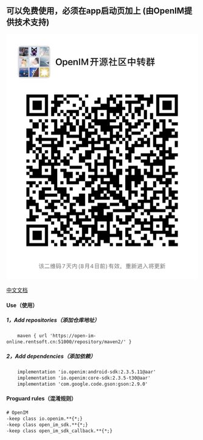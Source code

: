## 可以免费使用，必须在app启动页加上 (由OpenIM提供技术支持)
![avatar](https://github.com/OpenIMSDK/OpenIM-Docs/blob/main/docs/images/WechatIMG20.jpeg)

[中文文档](README.zh-cn.md)

#### Use（使用）

##### 1，Add repositories（添加仓库地址）

```
    maven { url 'https://open-im-online.rentsoft.cn:51000/repository/maven2/' }
```

##### 2，Add dependencies（添加依赖）

```
    implementation 'io.openim:android-sdk:2.3.5.11@aar'
    implementation 'io.openim:core-sdk:2.3.5-t30@aar'
    implementation 'com.google.code.gson:gson:2.9.0'
```

#### Proguard rules（混淆规则）
```
# OpenIM
-keep class io.openim.**{*;}
-keep class open_im_sdk.**{*;}
-keep class open_im_sdk_callback.**{*;}
```
